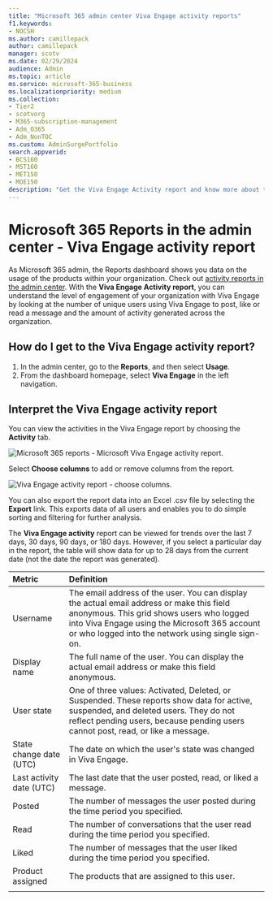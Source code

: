 ```yaml
---
title: "Microsoft 365 admin center Viva Engage activity reports"
f1.keywords:
- NOCSH
ms.author: camillepack
author: camillepack
manager: scotv
ms.date: 02/29/2024
audience: Admin
ms.topic: article
ms.service: microsoft-365-business
ms.localizationpriority: medium
ms.collection: 
- Tier2
- scotvorg
- M365-subscription-management
- Adm_O365
- Adm_NonTOC
ms.custom: AdminSurgePortfolio
search.appverid:
- BCS160
- MST160
- MET150
- MOE150
description: "Get the Viva Engage Activity report and know more about the number of users using Viva Engage to post, like, or read a message."
---
```


# Microsoft 365 Reports in the admin center - Viva Engage activity report

As Microsoft 365 admin, the Reports dashboard shows you data on the usage of the products within your organization. Check out [activity reports in the admin center](activity-reports.md). With the **Viva Engage Activity report**, you can understand the level of engagement of your organization with Viva Engage by looking at the number of unique users using Viva Engage to post, like or read a message and the amount of activity generated across the organization.

## How do I get to the Viva Engage activity report?

1. In the admin center, go to the **Reports**, and then select **Usage**.
2. From the dashboard homepage, select **Viva Engage** in the left navigation.

## Interpret the Viva Engage activity report

You can view the activities in the Viva Engage report by choosing the **Activity** tab.

![Microsoft 365 reports - Microsoft Viva Engage activity report.](../../media/9b251183-c2b3-430c-ab2d-58bf11e7e3ae.png)

Select **Choose columns** to add or remove columns from the report.  

![Viva Engage activity report - choose columns.](../../media/7ef6351d-f7e9-4504-913d-2c2df9062bf6.png)

You can also export the report data into an Excel .csv file by selecting the **Export** link. This exports data of all users and enables you to do simple sorting and filtering for further analysis. 

The **Viva Engage activity** report can be viewed for trends over the last 7 days, 30 days, 90 days, or 180 days. However, if you select a particular day in the report, the table will show data for up to 28 days from the current date (not the date the report was generated).
  
|Metric|Definition|
|:-----|:-----|
|Username  |The email address of the user. You can display the actual email address or make this field anonymous. This grid shows users who logged into Viva Engage using the Microsoft 365 account or who logged into the network using single sign-on. |
|Display name  |The full name of the user. You can display the actual email address or make this field anonymous.  |
|User state  |One of three values: Activated, Deleted, or Suspended. These reports show data for active, suspended, and deleted users. They do not reflect pending users, because pending users cannot post, read, or like a message.  |
|State change date (UTC)  |The date on which the user's state was changed in Viva Engage.  |
|Last activity date (UTC)  | The last date that the user posted, read, or liked a message.  |
|Posted   |The number of messages the user posted during the time period you specified. |
|Read   |The number of conversations that the user read during the time period you specified.  |
|Liked  |The number of messages that the user liked during the time period you specified. |
|Product assigned  |The products that are assigned to this user.|
|||

